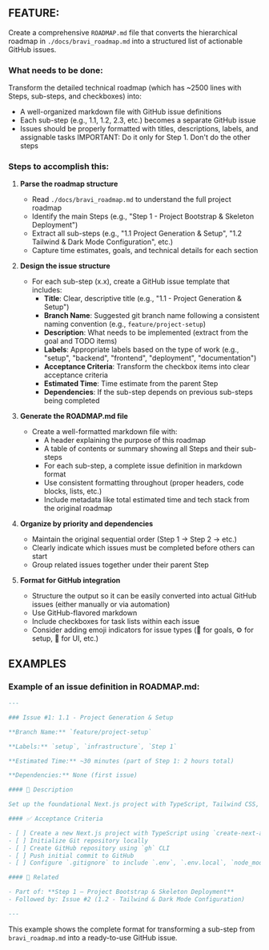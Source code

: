 ## FEATURE:

Create a comprehensive `ROADMAP.md` file that converts the hierarchical roadmap in `./docs/bravi_roadmap.md` into a structured list of actionable GitHub issues.

### What needs to be done:

Transform the detailed technical roadmap (which has ~2500 lines with Steps, sub-steps, and checkboxes) into:

- A well-organized markdown file with GitHub issue definitions
- Each sub-step (e.g., 1.1, 1.2, 2.3, etc.) becomes a separate GitHub issue
- Issues should be properly formatted with titles, descriptions, labels, and assignable tasks
  IMPORTANT: Do it only for Step 1. Don't do the other steps

### Steps to accomplish this:

1. **Parse the roadmap structure**
   - Read `./docs/bravi_roadmap.md` to understand the full project roadmap
   - Identify the main Steps (e.g., "Step 1 - Project Bootstrap & Skeleton Deployment")
   - Extract all sub-steps (e.g., "1.1 Project Generation & Setup", "1.2 Tailwind & Dark Mode Configuration", etc.)
   - Capture time estimates, goals, and technical details for each section

2. **Design the issue structure**
   - For each sub-step (x.x), create a GitHub issue template that includes:
     - **Title**: Clear, descriptive title (e.g., "1.1 - Project Generation & Setup")
     - **Branch Name**: Suggested git branch name following a consistent naming convention (e.g., `feature/project-setup`)
     - **Description**: What needs to be implemented (extract from the goal and TODO items)
     - **Labels**: Appropriate labels based on the type of work (e.g., "setup", "backend", "frontend", "deployment", "documentation")
     - **Acceptance Criteria**: Transform the checkbox items into clear acceptance criteria
     - **Estimated Time**: Time estimate from the parent Step
     - **Dependencies**: If the sub-step depends on previous sub-steps being completed

3. **Generate the ROADMAP.md file**
   - Create a well-formatted markdown file with:
     - A header explaining the purpose of this roadmap
     - A table of contents or summary showing all Steps and their sub-steps
     - For each sub-step, a complete issue definition in markdown format
     - Use consistent formatting throughout (proper headers, code blocks, lists, etc.)
     - Include metadata like total estimated time and tech stack from the original roadmap

4. **Organize by priority and dependencies**
   - Maintain the original sequential order (Step 1 → Step 2 → etc.)
   - Clearly indicate which issues must be completed before others can start
   - Group related issues together under their parent Step

5. **Format for GitHub integration**
   - Structure the output so it can be easily converted into actual GitHub issues (either manually or via automation)
   - Use GitHub-flavored markdown
   - Include checkboxes for task lists within each issue
   - Consider adding emoji indicators for issue types (🎯 for goals, ⚙️ for setup, 🎨 for UI, etc.)

## EXAMPLES

### Example of an issue definition in ROADMAP.md:

```markdown
---

### Issue #1: 1.1 - Project Generation & Setup

**Branch Name:** `feature/project-setup`

**Labels:** `setup`, `infrastructure`, `Step 1`

**Estimated Time:** ~30 minutes (part of Step 1: 2 hours total)

**Dependencies:** None (first issue)

#### 🎯 Description

Set up the foundational Next.js project with TypeScript, Tailwind CSS, and initialize the GitHub repository. This is the first step in creating the Bravi YouTube AI application.

#### ✅ Acceptance Criteria

- [ ] Create a new Next.js project with TypeScript using `create-next-app@latest`
- [ ] Initialize Git repository locally
- [ ] Create GitHub repository using `gh` CLI
- [ ] Push initial commit to GitHub
- [ ] Configure `.gitignore` to include `.env`, `.env.local`, `node_modules`, `.next`

#### 🔗 Related

- Part of: **Step 1 – Project Bootstrap & Skeleton Deployment**
- Followed by: Issue #2 (1.2 - Tailwind & Dark Mode Configuration)

---
```

This example shows the complete format for transforming a sub-step from `bravi_roadmap.md` into a ready-to-use GitHub issue.
